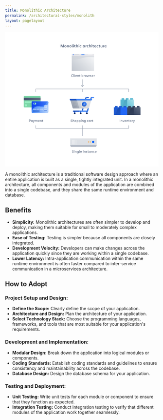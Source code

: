 ```yaml
---
title: Monolithic Architecture
permalink: /architectural-styles/monolith
layout: pagelayout
---
```


![Monolithic Architecture](/pictures/Monolithic.png)

A monolithic architecture is a traditional software design approach where an entire application is built as a single, tightly integrated unit.
In a monolithic architecture, all components and modules of the application are combined into a single codebase, and they share the same runtime environment and database.


## Benefits

- **Simplicity:** Monolithic architectures are often simpler to develop and deploy, making them suitable for small to moderately complex applications.
- **Ease of Testing:** Testing is simpler because all components are closely integrated.
- **Development Velocity:** Developers can make changes across the application quickly since they are working within a single codebase.
- **Lower Latency:** Intra-application communication within the same runtime environment is often faster compared to inter-service communication in a microservices architecture.

## How to Adopt

### Project Setup and Design:

- **Define the Scope:** Clearly define the scope of your application.
- **Architecture and Design:** Plan the architecture of your application.
- **Select Technology Stack:** Choose the programming languages, frameworks, and tools that are most suitable for your application's requirements.

### Development and Implementation:

- **Modular Design:** Break down the application into logical modules or components.
- **Coding Standards:** Establish coding standards and guidelines to ensure consistency and maintainability across the codebase.
- **Database Design:** Design the database schema for your application.

### Testing and Deployment:

- **Unit Testing:** Write unit tests for each module or component to ensure that they function as expected.
- **Integration Testing:** Conduct integration testing to verify that different modules of the application work together seamlessly.

